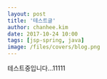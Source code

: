 ```yaml
---
layout: post
title: '테스트글'
author: chanhee.kim
date: 2017-10-24 10:00
tags: [jsp-spring, java]
image: /files/covers/blog.png
---
```


테스트중입니다...11111
